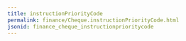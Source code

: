 ```yaml
---
title: instructionPriorityCode
permalink: finance/Cheque.instructionPriorityCode.html
jsonid: finance_cheque_instructionprioritycode
---
```

